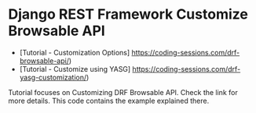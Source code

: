 Django REST Framework Customize Browsable API
====================================
- [Tutorial - Customization Options] https://coding-sessions.com/drf-browsable-api/)
- [Tutorial - Customize using YASG] https://coding-sessions.com/drf-yasg-customization/)


Tutorial focuses on Customizing DRF Browsable API. Check the link for more details. This code contains the example explained there.
  
